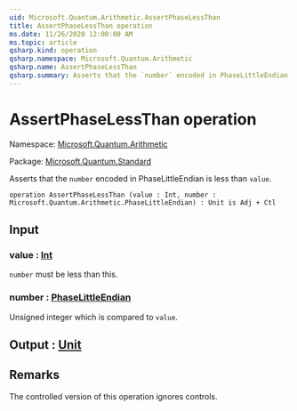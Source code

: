 ```yaml
---
uid: Microsoft.Quantum.Arithmetic.AssertPhaseLessThan
title: AssertPhaseLessThan operation
ms.date: 11/26/2020 12:00:00 AM
ms.topic: article
qsharp.kind: operation
qsharp.namespace: Microsoft.Quantum.Arithmetic
qsharp.name: AssertPhaseLessThan
qsharp.summary: Asserts that the `number` encoded in PhaseLittleEndian is less than `value`.
---
```


# AssertPhaseLessThan operation

Namespace: [Microsoft.Quantum.Arithmetic](xref:Microsoft.Quantum.Arithmetic)

Package: [Microsoft.Quantum.Standard](https://nuget.org/packages/Microsoft.Quantum.Standard)


Asserts that the `number` encoded in PhaseLittleEndian is less than `value`.

```qsharp
operation AssertPhaseLessThan (value : Int, number : Microsoft.Quantum.Arithmetic.PhaseLittleEndian) : Unit is Adj + Ctl
```


## Input

### value : [Int](xref:microsoft.quantum.lang-ref.int)

`number` must be less than this.


### number : [PhaseLittleEndian](xref:Microsoft.Quantum.Arithmetic.PhaseLittleEndian)

Unsigned integer which is compared to `value`.



## Output : [Unit](xref:microsoft.quantum.lang-ref.unit)



## Remarks

The controlled version of this operation ignores controls.